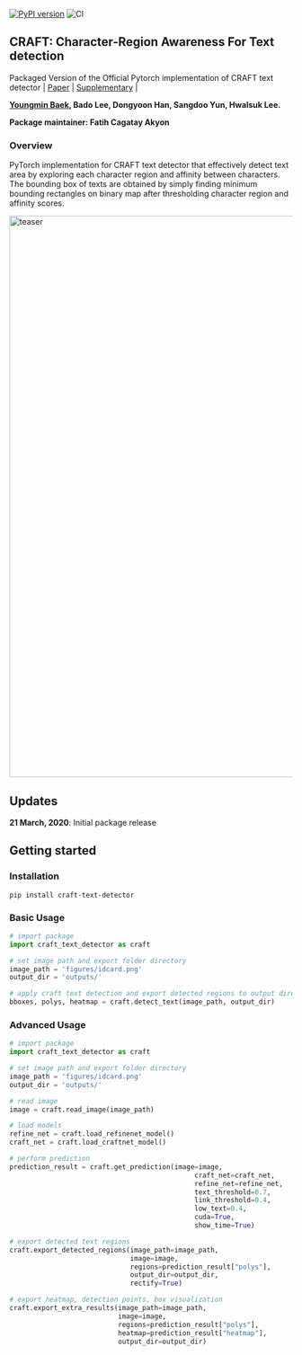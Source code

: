 [![PyPI version](https://badge.fury.io/py/craft-text-detector.svg)](https://badge.fury.io/py/craft-text-detector)
![CI](https://github.com/fcakyon/craft-text-detector/workflows/CI/badge.svg)

## CRAFT: Character-Region Awareness For Text detection
Packaged Version of the Official Pytorch implementation of CRAFT text detector | [Paper](https://arxiv.org/abs/1904.01941) |  [Supplementary](https://youtu.be/HI8MzpY8KMI) |

**[Youngmin Baek](mailto:youngmin.baek@navercorp.com), Bado Lee, Dongyoon Han, Sangdoo Yun, Hwalsuk Lee.**

 **Package maintainer: Fatih Cagatay Akyon**

### Overview
PyTorch implementation for CRAFT text detector that effectively detect text area by exploring each character region and affinity between characters. The bounding box of texts are obtained by simply finding minimum bounding rectangles on binary map after thresholding character region and affinity scores.

<img width="1000" alt="teaser" src="./figures/craft_example.gif">

## Updates
**21 March, 2020**: Initial package release


## Getting started
### Installation
```console
pip install craft-text-detector
```

### Basic Usage
```python
# import package
import craft_text_detector as craft

# set image path and export folder directory
image_path = 'figures/idcard.png'
output_dir = 'outputs/'

# apply craft text detection and export detected regions to output directory
bboxes, polys, heatmap = craft.detect_text(image_path, output_dir)
```

### Advanced Usage
```python
# import package
import craft_text_detector as craft

# set image path and export folder directory
image_path = 'figures/idcard.png'
output_dir = 'outputs/'

# read image
image = craft.read_image(image_path)

# load models
refine_net = craft.load_refinenet_model()
craft_net = craft.load_craftnet_model()

# perform prediction
prediction_result = craft.get_prediction(image=image,
    	                                      craft_net=craft_net,
    	                                      refine_net=refine_net,
    	                                      text_threshold=0.7,
    	                                      link_threshold=0.4,
    	                                      low_text=0.4,
    	                                      cuda=True,
    	                                      show_time=True)

# export detected text regions
craft.export_detected_regions(image_path=image_path,
                              image=image,
                              regions=prediction_result["polys"],
                              output_dir=output_dir,
                              rectify=True)

# export heatmap, detection points, box visualization
craft.export_extra_results(image_path=image_path,
    	                   image=image,
                           regions=prediction_result["polys"],
                           heatmap=prediction_result["heatmap"],
                           output_dir=output_dir)
```

